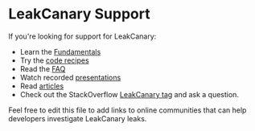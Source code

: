 # LeakCanary Support

If you're looking for support for LeakCanary:

* Learn the [Fundamentals](#fundamentals)
* Try the [code recipes](#code-recipes)
* Read the [FAQ](#faq)
* Watch recorded [presentations](#presentations)
* Read [articles](#articles)
* Check out the StackOverflow [LeakCanary tag](http://stackoverflow.com/questions/tagged/leakcanary) and ask a question.

Feel free to edit this file to add links to online communities that can help developers investigate LeakCanary leaks.
